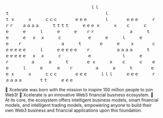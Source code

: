   　　　　　　　　　　　　　　　　　　　　ｌｌ　　　　　　　　　　　　　　　　　　　　　　　　ｔ
　　　　　　　　　　　　　　　　　　　　　　ｌ　　　　　　　　　　　　　　　　　　　　　　　　ｔ
ｘ　　　ｘ　　　ｃｃｃ　　　　ｅｅｅ　　　　ｌ　　　　ｅｅｅ　　　ｒ　ｒｒ　　ａａａａ　　　ｔｔｔｔ　　　ｅｅｅ
ｘ　　　ｘ　　ｃ　　　ｃ　　ｅ　　　ｅ　　　ｌ　　　ｅ　　　ｅ　　ｒｒ　　　　　　　　ａ　　　ｔ　　　　ｅ　　　ｅ
　ｘ　ｘ　　　ｃ　　　　　　ｅ　　　ｅ　　　ｌ　　　ｅ　　　ｅ　　ｒ　　　　　　　　　ａ　　　ｔ　　　　ｅ　　　ｅ
　　ｘ　　　　ｃ　　　　　　ｅｅｅｅｅ　　　ｌ　　　ｅｅｅｅｅ　　ｒ　　　　　　ａａａａ　　　ｔ　　　　ｅｅｅｅｅ
　ｘ　ｘ　　　ｃ　　　　　　ｅ　　　　　　　ｌ　　　ｅ　　　　　　ｒ　　　　　ａ　　　ａ　　　ｔ　　　　ｅ
ｘ　　　ｘ　　ｃ　　　ｃ　　ｅ　　　ｅ　　　ｌ　　　ｅ　　　ｅ　　ｒ　　　　　ａ　　　ａ　　　ｔ　　　　ｅ　　　ｅ
ｘ　　　ｘ　　　ｃｃｃ　　　　ｅｅｅ　　　ｌｌｌ　　　ｅｅｅ　　　ｒ　　　　　　ａａａａ　　　　ｔｔ　　　ｅｅｅ

🫡 Xcelerate was born with the mission to inspire 100 million people to join Web3! 
🚀 Xcelerate is an innovative Web3 financial business ecosystem. 
🤖 At its core, the ecosystem offers intelligent business models, smart financial models, and intelligent trading models, empowering anyone to build their own Web3 business and financial applications upon this foundation.
